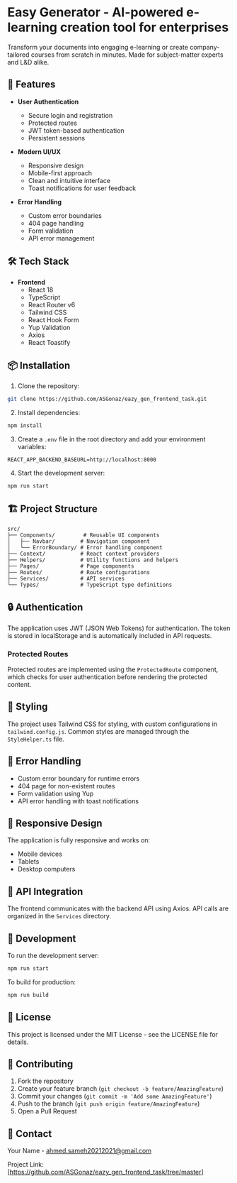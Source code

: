 # Easy Generator - AI-powered e-learning creation tool for enterprises

Transform your documents into engaging e-learning or create company-tailored courses from scratch in minutes. Made for subject-matter experts and L&D alike.

## 🚀 Features

- **User Authentication**
  - Secure login and registration
  - Protected routes
  - JWT token-based authentication
  - Persistent sessions

- **Modern UI/UX**
  - Responsive design
  - Mobile-first approach
  - Clean and intuitive interface
  - Toast notifications for user feedback

- **Error Handling**
  - Custom error boundaries
  - 404 page handling
  - Form validation
  - API error management

## 🛠️ Tech Stack

- **Frontend**
  - React 18
  - TypeScript
  - React Router v6
  - Tailwind CSS
  - React Hook Form
  - Yup Validation
  - Axios
  - React Toastify

## 📦 Installation

1. Clone the repository:
```bash
git clone https://github.com/ASGonaz/eazy_gen_frontend_task.git
```

2. Install dependencies:
```bash
npm install
```

3. Create a `.env` file in the root directory and add your environment variables:
```env
REACT_APP_BACKEND_BASEURL=http://localhost:8000
```

4. Start the development server:
```bash
npm run start
```

## 🏗️ Project Structure

```
src/
├── Components/         # Reusable UI components
│   ├── Navbar/        # Navigation component
│   └── ErrorBoundary/ # Error handling component
├── Context/           # React context providers
├── Helpers/           # Utility functions and helpers
├── Pages/             # Page components
├── Routes/            # Route configurations
├── Services/          # API services
└── Types/             # TypeScript type definitions
```

## 🔒 Authentication

The application uses JWT (JSON Web Tokens) for authentication. The token is stored in localStorage and is automatically included in API requests.

### Protected Routes

Protected routes are implemented using the `ProtectedRoute` component, which checks for user authentication before rendering the protected content.

## 🎨 Styling

The project uses Tailwind CSS for styling, with custom configurations in `tailwind.config.js`. Common styles are managed through the `StyleHelper.ts` file.

## 🚨 Error Handling

- Custom error boundary for runtime errors
- 404 page for non-existent routes
- Form validation using Yup
- API error handling with toast notifications

## 📱 Responsive Design

The application is fully responsive and works on:
- Mobile devices
- Tablets
- Desktop computers

## 🔄 API Integration

The frontend communicates with the backend API using Axios. API calls are organized in the `Services` directory.

## 🧪 Development

To run the development server:

```bash
npm run start
```

To build for production:

```bash
npm run build
```

## 📝 License

This project is licensed under the MIT License - see the LICENSE file for details.

## 👥 Contributing

1. Fork the repository
2. Create your feature branch (`git checkout -b feature/AmazingFeature`)
3. Commit your changes (`git commit -m 'Add some AmazingFeature'`)
4. Push to the branch (`git push origin feature/AmazingFeature`)
5. Open a Pull Request

## 📧 Contact

Your Name - ahmed.sameh20212021@gmail.com

Project Link:[https://github.com/ASGonaz/eazy_gen_frontend_task/tree/master]

